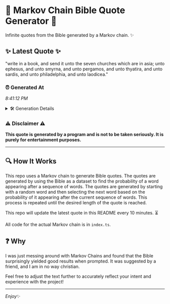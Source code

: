 # 📖 Markov Chain Bible Quote Generator 📖

Infinite quotes from the Bible generated by a Markov chain. ✨

## ✨ Latest Quote ✨
"write in a book, and send it unto the seven churches which are in asia; unto ephesus, and unto smyrna, and unto pergamos, and unto thyatira, and unto sardis, and unto philadelphia, and unto laodicea."

### ⏰ Generated At
*8:41:12 PM*

<details>
    <summary>🛠️ Generation Details</summary>
    <p>
        <strong>🌱 Seed:</strong> write<br>
        <strong>🔄 Iterations:</strong> 34<br>
        <strong>📜 Context History:</strong><br>[ write ]: in<br>[ write, in ]: a<br>[ write, in, a ]: book,<br>[ write, in, a, book, ]: and<br>[ write, in, a, book,, and ]: send<br>[ write, in, a, book,, and, send ]: it<br>[ in, a, book,, and, send, it ]: unto<br>[ a, book,, and, send, it, unto ]: the<br>[ book,, and, send, it, unto, the ]: seven<br>[ and, send, it, unto, the, seven ]: churches<br>[ send, it, unto, the, seven, churches ]: which<br>[ it, unto, the, seven, churches, which ]: are<br>[ unto, the, seven, churches, which, are ]: in<br>[ the, seven, churches, which, are, in ]: asia;<br>[ seven, churches, which, are, in, asia; ]: unto<br>[ churches, which, are, in, asia;, unto ]: ephesus,<br>[ which, are, in, asia;, unto, ephesus, ]: and<br>[ are, in, asia;, unto, ephesus,, and ]: unto<br>[ in, asia;, unto, ephesus,, and, unto ]: smyrna,<br>[ asia;, unto, ephesus,, and, unto, smyrna, ]: and<br>[ unto, ephesus,, and, unto, smyrna,, and ]: unto<br>[ ephesus,, and, unto, smyrna,, and, unto ]: pergamos,<br>[ and, unto, smyrna,, and, unto, pergamos, ]: and<br>[ unto, smyrna,, and, unto, pergamos,, and ]: unto<br>[ smyrna,, and, unto, pergamos,, and, unto ]: thyatira,<br>[ and, unto, pergamos,, and, unto, thyatira, ]: and<br>[ unto, pergamos,, and, unto, thyatira,, and ]: unto<br>[ pergamos,, and, unto, thyatira,, and, unto ]: sardis,<br>[ and, unto, thyatira,, and, unto, sardis, ]: and<br>[ unto, thyatira,, and, unto, sardis,, and ]: unto<br>[ thyatira,, and, unto, sardis,, and, unto ]: philadelphia,<br>[ and, unto, sardis,, and, unto, philadelphia, ]: and<br>[ unto, sardis,, and, unto, philadelphia,, and ]: unto<br>[ sardis,, and, unto, philadelphia,, and, unto ]: laodicea.<br>
    </p>
</details>

### ⚠️ Disclaimer ⚠️
**This quote is generated by a program and is not to be taken seriously. It is purely for entertainment purposes.**

---

## 🔍 How It Works

This repo uses a Markov chain to generate Bible quotes. The quotes are generated by using the Bible as a dataset to find the probability of a word appearing after a sequence of words. The quotes are generated by starting with a random word and then selecting the next word based on the probability of it appearing after the current sequence of words. This process is repeated until the desired length of the quote is reached.

This repo will update the latest quote in this README every 10 minutes. ⏳

All code for the actual Markov chain is in `index.ts`.

## ❓ Why

I was just messing around with Markov Chains and found that the Bible surprisingly yielded good results when prompted. 
It was suggested by a friend, and I am in no way christian.

Feel free to adjust the text further to accurately reflect your intent and experience with the project!

---

*Enjoy*✨
